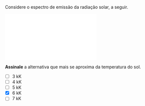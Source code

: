 Considere o espectro de emissão da radiação solar, a seguir.

![Gráfico de irradiancia por comprimento de onda](1A08-P1.tex)

**Assinale** a alternativa que mais se aproxima da temperatura do sol.

- [ ] 3 kK
- [ ] 4 kK
- [ ] 5 kK
- [x] 6 kK
- [ ] 7 kK
